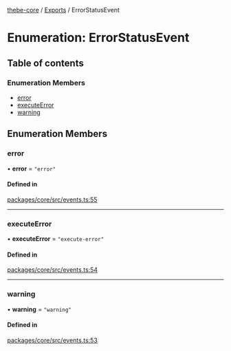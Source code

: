 [thebe-core](../README.md) / [Exports](../modules.md) / ErrorStatusEvent

# Enumeration: ErrorStatusEvent

## Table of contents

### Enumeration Members

- [error](ErrorStatusEvent.md#error)
- [executeError](ErrorStatusEvent.md#executeerror)
- [warning](ErrorStatusEvent.md#warning)

## Enumeration Members

### error

• **error** = ``"error"``

#### Defined in

[packages/core/src/events.ts:55](https://github.com/executablebooks/thebe/blob/3f03d48/packages/core/src/events.ts#L55)

___

### executeError

• **executeError** = ``"execute-error"``

#### Defined in

[packages/core/src/events.ts:54](https://github.com/executablebooks/thebe/blob/3f03d48/packages/core/src/events.ts#L54)

___

### warning

• **warning** = ``"warning"``

#### Defined in

[packages/core/src/events.ts:53](https://github.com/executablebooks/thebe/blob/3f03d48/packages/core/src/events.ts#L53)
